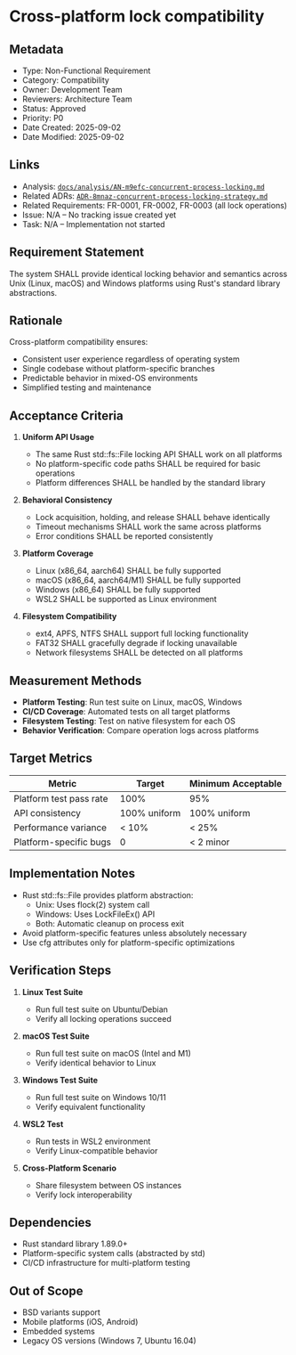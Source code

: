 # Cross-platform lock compatibility

## Metadata
- Type: Non-Functional Requirement
- Category: Compatibility
- Owner: Development Team
- Reviewers: Architecture Team
- Status: Approved
- Priority: P0
- Date Created: 2025-09-02
- Date Modified: 2025-09-02

## Links
- Analysis: [`docs/analysis/AN-m9efc-concurrent-process-locking.md`](../analysis/AN-m9efc-concurrent-process-locking.md)
- Related ADRs: [`ADR-8mnaz-concurrent-process-locking-strategy.md`](../adr/ADR-8mnaz-concurrent-process-locking-strategy.md)
- Related Requirements: FR-0001, FR-0002, FR-0003 (all lock operations)
- Issue: N/A – No tracking issue created yet
- Task: N/A – Implementation not started

## Requirement Statement

The system SHALL provide identical locking behavior and semantics across Unix (Linux, macOS) and Windows platforms using Rust's standard library abstractions.

## Rationale

Cross-platform compatibility ensures:
- Consistent user experience regardless of operating system
- Single codebase without platform-specific branches
- Predictable behavior in mixed-OS environments
- Simplified testing and maintenance

## Acceptance Criteria

1. **Uniform API Usage**
   - The same Rust std::fs::File locking API SHALL work on all platforms
   - No platform-specific code paths SHALL be required for basic operations
   - Platform differences SHALL be handled by the standard library

2. **Behavioral Consistency**
   - Lock acquisition, holding, and release SHALL behave identically
   - Timeout mechanisms SHALL work the same across platforms
   - Error conditions SHALL be reported consistently

3. **Platform Coverage**
   - Linux (x86_64, aarch64) SHALL be fully supported
   - macOS (x86_64, aarch64/M1) SHALL be fully supported
   - Windows (x86_64) SHALL be fully supported
   - WSL2 SHALL be supported as Linux environment

4. **Filesystem Compatibility**
   - ext4, APFS, NTFS SHALL support full locking functionality
   - FAT32 SHALL gracefully degrade if locking unavailable
   - Network filesystems SHALL be detected on all platforms

## Measurement Methods

- **Platform Testing**: Run test suite on Linux, macOS, Windows
- **CI/CD Coverage**: Automated tests on all target platforms
- **Filesystem Testing**: Test on native filesystem for each OS
- **Behavior Verification**: Compare operation logs across platforms

## Target Metrics

| Metric | Target | Minimum Acceptable |
|--------|--------|-------------------|
| Platform test pass rate | 100% | 95% |
| API consistency | 100% uniform | 100% uniform |
| Performance variance | < 10% | < 25% |
| Platform-specific bugs | 0 | < 2 minor |

## Implementation Notes

- Rust std::fs::File provides platform abstraction:
  - Unix: Uses flock(2) system call
  - Windows: Uses LockFileEx() API
  - Both: Automatic cleanup on process exit
- Avoid platform-specific features unless absolutely necessary
- Use cfg attributes only for platform-specific optimizations

## Verification Steps

1. **Linux Test Suite**
   - Run full test suite on Ubuntu/Debian
   - Verify all locking operations succeed

2. **macOS Test Suite**
   - Run full test suite on macOS (Intel and M1)
   - Verify identical behavior to Linux

3. **Windows Test Suite**
   - Run full test suite on Windows 10/11
   - Verify equivalent functionality

4. **WSL2 Test**
   - Run tests in WSL2 environment
   - Verify Linux-compatible behavior

5. **Cross-Platform Scenario**
   - Share filesystem between OS instances
   - Verify lock interoperability

## Dependencies

- Rust standard library 1.89.0+
- Platform-specific system calls (abstracted by std)
- CI/CD infrastructure for multi-platform testing

## Out of Scope

- BSD variants support
- Mobile platforms (iOS, Android)
- Embedded systems
- Legacy OS versions (Windows 7, Ubuntu 16.04)